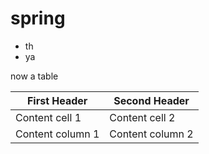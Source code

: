 # spring

- th
- ya

now a table

First Header | Second Header 
-- | --
Content cell 1 | Content cell 2 
Content column 1 | Content column 2
